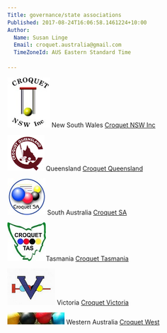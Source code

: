 ```yaml
---
Title: governance/state associations
Published: 2017-08-24T16:06:58.1461224+10:00
Author:
  Name: Susan Linge
  Email: croquet.australia@gmail.com
  TimeZoneId: AUS Eastern Standard Time

---
```

<img src= "/nswlogo2.jpg" alt= "CNSW logo" title= "CNSW logo"/> New South Wales [Croquet NSW Inc](http://www.croquet-nsw.org/contact.html)

<img src= "/caq-logo3.png" alt= "CAQ logo" title= "CAQ logo"/> Queensland [Croquet Queensland](http://www.croquetqld.org/contact-us)

<img src= "/croquetsa-round3.jpg" alt= "SACA logo" title= "SACA logo"/> South Australia [Croquet SA](http://www.croquetsa.com.au/?page_id=3238)

<img src= "/Tasmania6.jpg" alt= "Croquet Tasmania logo" title= "Croquet Tasmania logo"/>Tasmania [Croquet Tasmania](http://croquettas.com/wp-content/uploads/2017/08/TCDoc-Office-Bearers.pdf)

<img src= "/croquet-victoria3.png" alt= "Croquet Victoria logo" title= "Croquet Victoria logo"/>   Victoria [Croquet Victoria](http://www.croquetvic.asn.au/officers.php)

<img src= "/wa-logo4.jpg" alt= "Croquet West logo" title= "Croquet West logo"/>    Western Australia [Croquet West](http://www.croquetwest.org.au/?page_id=16)